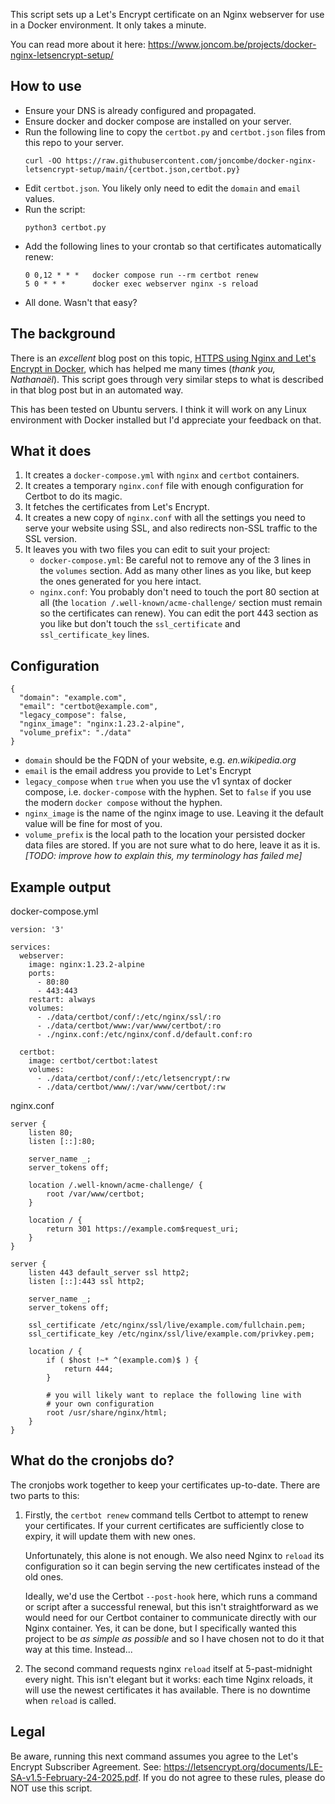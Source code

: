 This script sets up a Let's Encrypt certificate on an Nginx webserver for use in a Docker environment. It only takes a minute.

You can read more about it here: https://www.joncom.be/projects/docker-nginx-letsencrypt-setup/

## How to use

- Ensure your DNS is already configured and propagated.
- Ensure docker and docker compose are installed on your server.
- Run the following line to copy the `certbot.py` and `certbot.json` files from this repo to your server.
  ```
  curl -OO https://raw.githubusercontent.com/joncombe/docker-nginx-letsencrypt-setup/main/{certbot.json,certbot.py}
  ```
- Edit `certbot.json`. You likely only need to edit the `domain` and `email` values.
- Run the script:
  ```
  python3 certbot.py
  ```
- Add the following lines to your crontab so that certificates automatically renew:
  ```
  0 0,12 * * *   docker compose run --rm certbot renew
  5 0 * * *      docker exec webserver nginx -s reload
  ```
- All done. Wasn't that easy?

## The background

There is an _excellent_ blog post on this topic, [HTTPS using Nginx and Let's Encrypt in Docker](https://mindsers.blog/post/https-using-nginx-certbot-docker/), which has helped me many times (_thank you, Nathanaël_). This script goes through very similar steps to what is described in that blog post but in an automated way.

This has been tested on Ubuntu servers. I think it will work on any Linux environment with Docker installed but I'd appreciate your feedback on that.

## What it does

1. It creates a `docker-compose.yml` with `nginx` and `certbot` containers.
1. It creates a temporary `nginx.conf` file with enough configuration for Certbot to do its magic.
1. It fetches the certificates from Let's Encrypt.
1. It creates a new copy of `nginx.conf` with all the settings you need to serve your website using SSL, and also redirects non-SSL traffic to the SSL version.
1. It leaves you with two files you can edit to suit your project:
   - `docker-compose.yml`: Be careful not to remove any of the 3 lines in the `volumes` section. Add as many other lines as you like, but keep the ones generated for you here intact.
   - `nginx.conf`: You probably don't need to touch the port 80 section at all (the `location /.well-known/acme-challenge/` section must remain so the certificates can renew). You can edit the port 443 section as you like but don't touch the `ssl_certificate` and `ssl_certificate_key` lines.

## Configuration

```
{
  "domain": "example.com",
  "email": "certbot@example.com",
  "legacy_compose": false,
  "nginx_image": "nginx:1.23.2-alpine",
  "volume_prefix": "./data"
}
```

- `domain` should be the FQDN of your website, e.g. _en.wikipedia.org_
- `email` is the email address you provide to Let's Encrypt
- `legacy_compose` when `true` when you use the v1 syntax of docker compose, i.e. `docker-compose` with the hyphen. Set to `false` if you use the modern `docker compose` without the hyphen.
- `nginx_image` is the name of the nginx image to use. Leaving it the default value will be fine for most of you.
- `volume_prefix` is the local path to the location your persisted docker data files are stored. If you are not sure what to do here, leave it as it is. _[TODO: improve how to explain this, my terminology has failed me]_

## Example output

docker-compose.yml

```
version: '3'

services:
  webserver:
    image: nginx:1.23.2-alpine
    ports:
      - 80:80
      - 443:443
    restart: always
    volumes:
      - ./data/certbot/conf/:/etc/nginx/ssl/:ro
      - ./data/certbot/www:/var/www/certbot/:ro
      - ./nginx.conf:/etc/nginx/conf.d/default.conf:ro

  certbot:
    image: certbot/certbot:latest
    volumes:
      - ./data/certbot/conf/:/etc/letsencrypt/:rw
      - ./data/certbot/www/:/var/www/certbot/:rw

```

nginx.conf

```
server {
    listen 80;
    listen [::]:80;

    server_name _;
    server_tokens off;

    location /.well-known/acme-challenge/ {
        root /var/www/certbot;
    }

    location / {
        return 301 https://example.com$request_uri;
    }
}

server {
    listen 443 default_server ssl http2;
    listen [::]:443 ssl http2;

    server_name _;
    server_tokens off;

    ssl_certificate /etc/nginx/ssl/live/example.com/fullchain.pem;
    ssl_certificate_key /etc/nginx/ssl/live/example.com/privkey.pem;

    location / {
        if ( $host !~* ^(example.com)$ ) {
            return 444;
        }

        # you will likely want to replace the following line with
        # your own configuration
        root /usr/share/nginx/html;
    }
}
```

## What do the cronjobs do?

The cronjobs work together to keep your certificates up-to-date. There are two parts to this:

1. Firstly, the `certbot renew` command tells Certbot to attempt to renew your certificates. If your current certificates are sufficiently close to expiry, it will update them with new ones.

   Unfortunately, this alone is not enough. We also need Nginx to `reload` its configuration so it can begin serving the new certificates instead of the old ones.

   Ideally, we'd use the Certbot `--post-hook` here, which runs a command or script after a successful renewal, but this isn't straightforward as we would need for our Certbot container to communicate directly with our Nginx container. Yes, it can be done, but I specifically wanted this project to be _as simple as possible_ and so I have chosen not to do it that way at this time. Instead...

2. The second command requests nginx `reload` itself at 5-past-midnight every night. This isn't elegant but it works: each time Nginx reloads, it will use the newest certificates it has available. There is no downtime when `reload` is called.

## Legal

Be aware, running this next command assumes you agree to the Let's Encrypt Subscriber Agreement. See: https://letsencrypt.org/documents/LE-SA-v1.5-February-24-2025.pdf. If you do not agree to these rules, please do NOT use this script.
